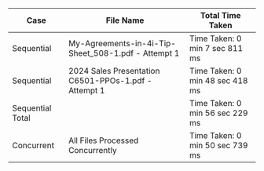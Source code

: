 | Case         | File Name                         | Total Time Taken          |
|--------------|----------------------------------|---------------------------|
| Sequential   | My-Agreements-in-4i-Tip-Sheet_508-1.pdf - Attempt 1 | Time Taken: 0 min 7 sec 811 ms |
| Sequential   | 2024 Sales Presentation C6501-PPOs-1.pdf - Attempt 1 | Time Taken: 0 min 48 sec 418 ms |
|Sequential Total|        | Time Taken: 0 min 56 sec 229 ms
| Concurrent   | All Files Processed Concurrently | Time Taken: 0 min 50 sec 739 ms |
